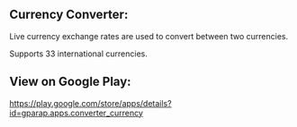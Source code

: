 Currency Converter:
-------------------
Live currency exchange rates are used to convert between two currencies.

Supports 33 international currencies.

View on Google Play:
--------------------
https://play.google.com/store/apps/details?id=gparap.apps.converter_currency
